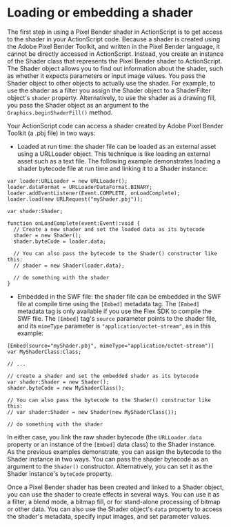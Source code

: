 # Loading or embedding a shader

The first step in using a Pixel Bender shader in ActionScript is to get access
to the shader in your ActionScript code. Because a shader is created using the
Adobe Pixel Bender Toolkit, and written in the Pixel Bender language, it cannot
be directly accessed in ActionScript. Instead, you create an instance of the
Shader class that represents the Pixel Bender shader to ActionScript. The Shader
object allows you to find out information about the shader, such as whether it
expects parameters or input image values. You pass the Shader object to other
objects to actually use the shader. For example, to use the shader as a filter
you assign the Shader object to a ShaderFilter object's `shader` property.
Alternatively, to use the shader as a drawing fill, you pass the Shader object
as an argument to the `Graphics.beginShaderFill()` method.

Your ActionScript code can access a shader created by Adobe Pixel Bender Toolkit
(a .pbj file) in two ways:

- Loaded at run time: the shader file can be loaded as an external asset using a
  URLLoader object. This technique is like loading an external asset such as a
  text file. The following example demonstrates loading a shader bytecode file
  at run time and linking it to a Shader instance:

```
var loader:URLLoader = new URLLoader();
loader.dataFormat = URLLoaderDataFormat.BINARY;
loader.addEventListener(Event.COMPLETE, onLoadComplete);
loader.load(new URLRequest("myShader.pbj"));

var shader:Shader;

function onLoadComplete(event:Event):void {
  // Create a new shader and set the loaded data as its bytecode
  shader = new Shader();
  shader.byteCode = loader.data;

  // You can also pass the bytecode to the Shader() constructor like this:
  // shader = new Shader(loader.data);

  // do something with the shader
}
```

- Embedded in the SWF file: the shader file can be embedded in the SWF file at
  compile time using the `[Embed]` metadata tag. The `[Embed]` metadata tag is
  only available if you use the Flex SDK to compile the SWF file. The `[Embed]`
  tag's `source` parameter points to the shader file, and its `mimeType`
  parameter is `"application/octet-stream"`, as in this example:

```
[Embed(source="myShader.pbj", mimeType="application/octet-stream")]
var MyShaderClass:Class;

// ...

// create a shader and set the embedded shader as its bytecode
var shader:Shader = new Shader();
shader.byteCode = new MyShaderClass();

// You can also pass the bytecode to the Shader() constructor like this:
// var shader:Shader = new Shader(new MyShaderClass());

// do something with the shader
```

In either case, you link the raw shader bytecode (the `URLLoader.data` property
or an instance of the `[Embed]` data class) to the Shader instance. As the
previous examples demonstrate, you can assign the bytecode to the Shader
instance in two ways. You can pass the shader bytecode as an argument to the
`Shader()` constructor. Alternatively, you can set it as the Shader instance's
`byteCode` property.

Once a Pixel Bender shader has been created and linked to a Shader object, you
can use the shader to create effects in several ways. You can use it as a
filter, a blend mode, a bitmap fill, or for stand-alone processing of bitmap or
other data. You can also use the Shader object's `data` property to access the
shader's metadata, specify input images, and set parameter values.
